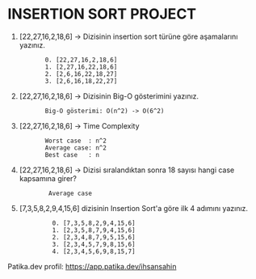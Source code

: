 # INSERTION SORT PROJECT

1. [22,27,16,2,18,6] -> Dizisinin insertion sort türüne göre aşamalarını yazınız.
             
              0. [22,27,16,2,18,6] 
              1. [2,27,16,22,18,6]
              2. [2,6,16,22,18,27]
              3. [2,6,16,18,22,27]

2. [22,27,16,2,18,6] -> Dizisinin Big-O gösterimini yazınız.
              
              Big-O gösterimi: O(n^2) -> O(6^2)

3. [22,27,16,2,18,6] -> Time Complexity
              
              Worst case  : n^2
              Average case: n^2
              Best case   : n
4. [22,27,16,2,18,6] -> Dizisi sıralandıktan sonra 18 sayısı hangi case kapsamına girer?    
               
               Average case
               
5. [7,3,5,8,2,9,4,15,6] dizisinin Insertion Sort'a göre ilk 4 adımını yazınız.

                0. [7,3,5,8,2,9,4,15,6]
                1. [2,3,5,8,7,9,4,15,6]
                2. [2,3,4,8,7,9,5,15,6]
                3. [2,3,4,5,7,9,8,15,6]
                4. [2,3,4,5,6,9,8,15,7]

Patika.dev profil: https://app.patika.dev/ihsansahin
